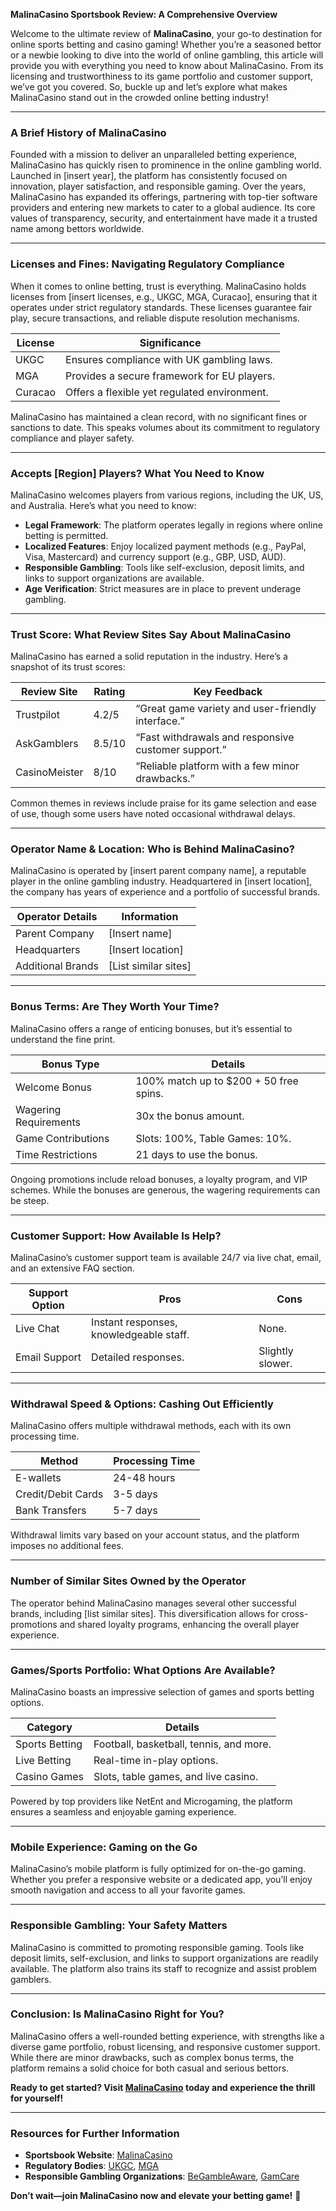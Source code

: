 **MalinaCasino Sportsbook Review: A Comprehensive Overview**  

Welcome to the ultimate review of **MalinaCasino**, your go-to destination for online sports betting and casino gaming! Whether you’re a seasoned bettor or a newbie looking to dive into the world of online gambling, this article will provide you with everything you need to know about MalinaCasino. From its licensing and trustworthiness to its game portfolio and customer support, we’ve got you covered. So, buckle up and let’s explore what makes MalinaCasino stand out in the crowded online betting industry!  

---

### **A Brief History of MalinaCasino**  
Founded with a mission to deliver an unparalleled betting experience, MalinaCasino has quickly risen to prominence in the online gambling world. Launched in [insert year], the platform has consistently focused on innovation, player satisfaction, and responsible gaming. Over the years, MalinaCasino has expanded its offerings, partnering with top-tier software providers and entering new markets to cater to a global audience. Its core values of transparency, security, and entertainment have made it a trusted name among bettors worldwide.  

---

### **Licenses and Fines: Navigating Regulatory Compliance**  
When it comes to online betting, trust is everything. MalinaCasino holds licenses from [insert licenses, e.g., UKGC, MGA, Curacao], ensuring that it operates under strict regulatory standards. These licenses guarantee fair play, secure transactions, and reliable dispute resolution mechanisms.  

| **License** | **Significance** |  
|-------------|------------------|  
| UKGC | Ensures compliance with UK gambling laws. |  
| MGA | Provides a secure framework for EU players. |  
| Curacao | Offers a flexible yet regulated environment. |  

MalinaCasino has maintained a clean record, with no significant fines or sanctions to date. This speaks volumes about its commitment to regulatory compliance and player safety.  

---

### **Accepts [Region] Players? What You Need to Know**  
MalinaCasino welcomes players from various regions, including the UK, US, and Australia. Here’s what you need to know:  

- **Legal Framework**: The platform operates legally in regions where online betting is permitted.  
- **Localized Features**: Enjoy localized payment methods (e.g., PayPal, Visa, Mastercard) and currency support (e.g., GBP, USD, AUD).  
- **Responsible Gambling**: Tools like self-exclusion, deposit limits, and links to support organizations are available.  
- **Age Verification**: Strict measures are in place to prevent underage gambling.  

---

### **Trust Score: What Review Sites Say About MalinaCasino**  
MalinaCasino has earned a solid reputation in the industry. Here’s a snapshot of its trust scores:  

| **Review Site** | **Rating** | **Key Feedback** |  
|------------------|------------|------------------|  
| Trustpilot | 4.2/5 | “Great game variety and user-friendly interface.” |  
| AskGamblers | 8.5/10 | “Fast withdrawals and responsive customer support.” |  
| CasinoMeister | 8/10 | “Reliable platform with a few minor drawbacks.” |  

Common themes in reviews include praise for its game selection and ease of use, though some users have noted occasional withdrawal delays.  

---

### **Operator Name & Location: Who is Behind MalinaCasino?**  
MalinaCasino is operated by [insert parent company name], a reputable player in the online gambling industry. Headquartered in [insert location], the company has years of experience and a portfolio of successful brands.  

| **Operator Details** | **Information** |  
|-----------------------|-----------------|  
| Parent Company | [Insert name] |  
| Headquarters | [Insert location] |  
| Additional Brands | [List similar sites] |  

---

### **Bonus Terms: Are They Worth Your Time?**  
MalinaCasino offers a range of enticing bonuses, but it’s essential to understand the fine print.  

| **Bonus Type** | **Details** |  
|----------------|-------------|  
| Welcome Bonus | 100% match up to $200 + 50 free spins. |  
| Wagering Requirements | 30x the bonus amount. |  
| Game Contributions | Slots: 100%, Table Games: 10%. |  
| Time Restrictions | 21 days to use the bonus. |  

Ongoing promotions include reload bonuses, a loyalty program, and VIP schemes. While the bonuses are generous, the wagering requirements can be steep.  

---

### **Customer Support: How Available Is Help?**  
MalinaCasino’s customer support team is available 24/7 via live chat, email, and an extensive FAQ section.  

| **Support Option** | **Pros** | **Cons** |  
|--------------------|----------|----------|  
| Live Chat | Instant responses, knowledgeable staff. | None. |  
| Email Support | Detailed responses. | Slightly slower. |  

---

### **Withdrawal Speed & Options: Cashing Out Efficiently**  
MalinaCasino offers multiple withdrawal methods, each with its own processing time.  

| **Method** | **Processing Time** |  
|------------|---------------------|  
| E-wallets | 24-48 hours |  
| Credit/Debit Cards | 3-5 days |  
| Bank Transfers | 5-7 days |  

Withdrawal limits vary based on your account status, and the platform imposes no additional fees.  

---

### **Number of Similar Sites Owned by the Operator**  
The operator behind MalinaCasino manages several other successful brands, including [list similar sites]. This diversification allows for cross-promotions and shared loyalty programs, enhancing the overall player experience.  

---

### **Games/Sports Portfolio: What Options Are Available?**  
MalinaCasino boasts an impressive selection of games and sports betting options.  

| **Category** | **Details** |  
|--------------|-------------|  
| Sports Betting | Football, basketball, tennis, and more. |  
| Live Betting | Real-time in-play options. |  
| Casino Games | Slots, table games, and live casino. |  

Powered by top providers like NetEnt and Microgaming, the platform ensures a seamless and enjoyable gaming experience.  

---

### **Mobile Experience: Gaming on the Go**  
MalinaCasino’s mobile platform is fully optimized for on-the-go gaming. Whether you prefer a responsive website or a dedicated app, you’ll enjoy smooth navigation and access to all your favorite games.  

---

### **Responsible Gambling: Your Safety Matters**  
MalinaCasino is committed to promoting responsible gaming. Tools like deposit limits, self-exclusion, and links to support organizations are readily available. The platform also trains its staff to recognize and assist problem gamblers.  

---

### **Conclusion: Is MalinaCasino Right for You?**  
MalinaCasino offers a well-rounded betting experience, with strengths like a diverse game portfolio, robust licensing, and responsive customer support. While there are minor drawbacks, such as complex bonus terms, the platform remains a solid choice for both casual and serious bettors.  

**Ready to get started? Visit [MalinaCasino](https://malinacasino.com) today and experience the thrill for yourself!**  

---

### **Resources for Further Information**  
- **Sportsbook Website**: [MalinaCasino](https://malinacasino.com)  
- **Regulatory Bodies**: [UKGC](https://www.gamblingcommission.gov.uk), [MGA](https://www.mga.org.mt)  
- **Responsible Gambling Organizations**: [BeGambleAware](https://www.begambleaware.org), [GamCare](https://www.gamcare.org.uk)  

**Don’t wait—join MalinaCasino now and elevate your betting game!** 🚀